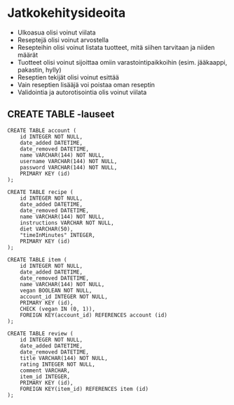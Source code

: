 # Jatkokehitysideoita

- Ulkoasua olisi voinut viilata
- Reseptejä olisi voinut arvostella
- Resepteihin olisi voinut listata tuotteet, mitä siihen tarvitaan ja niiden määrät
- Tuotteet olisi voinut sijoittaa omiin varastointipaikkoihin (esim. jääkaappi, pakastin, hylly)
- Reseptien tekijät olisi voinut esittää
- Vain reseptien lisääjä voi poistaa oman reseptin
- Validointia ja autorotisointia olis voinut viilata

## CREATE TABLE -lauseet

```
CREATE TABLE account (
	id INTEGER NOT NULL, 
	date_added DATETIME, 
	date_removed DATETIME, 
	name VARCHAR(144) NOT NULL, 
	username VARCHAR(144) NOT NULL, 
	password VARCHAR(144) NOT NULL, 
	PRIMARY KEY (id)
);
```

```
CREATE TABLE recipe (
	id INTEGER NOT NULL, 
	date_added DATETIME, 
	date_removed DATETIME, 
	name VARCHAR(144) NOT NULL, 
	instructions VARCHAR NOT NULL, 
	diet VARCHAR(50), 
	"timeInMinutes" INTEGER, 
	PRIMARY KEY (id)
);
```

```
CREATE TABLE item (
	id INTEGER NOT NULL, 
	date_added DATETIME, 
	date_removed DATETIME, 
	name VARCHAR(144) NOT NULL, 
	vegan BOOLEAN NOT NULL, 
	account_id INTEGER NOT NULL, 
	PRIMARY KEY (id), 
	CHECK (vegan IN (0, 1)), 
	FOREIGN KEY(account_id) REFERENCES account (id)
);
```

```
CREATE TABLE review (
	id INTEGER NOT NULL, 
	date_added DATETIME, 
	date_removed DATETIME, 
	title VARCHAR(144) NOT NULL, 
	rating INTEGER NOT NULL, 
	comment VARCHAR, 
	item_id INTEGER, 
	PRIMARY KEY (id), 
	FOREIGN KEY(item_id) REFERENCES item (id)
);
```